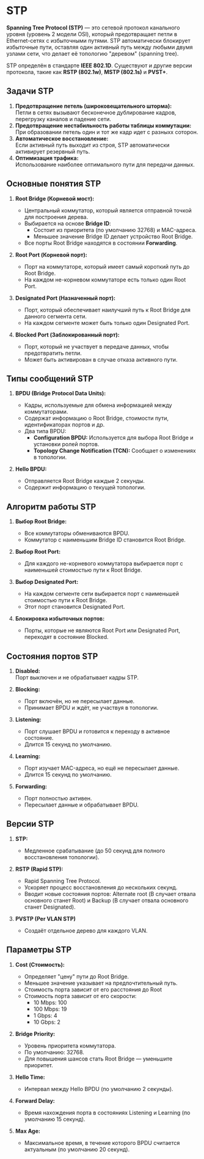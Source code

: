 # STP

**Spanning Tree Protocol (STP)** — это сетевой протокол канального уровня (уровень 2 модели OSI), который предотвращает петли в Ethernet-сетях с избыточными путями. STP автоматически блокирует избыточные пути, оставляя один активный путь между любыми двумя узлами сети, что делает её топологию "деревом" (spanning tree).

STP определён в стандарте **IEEE 802.1D**. Существуют и другие версии протокола, такие как **RSTP (802.1w)**, **MSTP (802.1s)** и **PVST+**.

## Задачи STP
1. **Предотвращение петель (широковещательного шторма):**  
   Петли в сетях вызывают бесконечное дублирование кадров, перегрузку каналов и падение сети.
2. **Предотвращение нестабильность работы таблицы коммутации:**
    При образовании петель один и тот же кадр идет с разныхх соторон.
3. **Автоматическое восстановление:**  
   Если активный путь выходит из строя, STP автоматически активирует резервный путь.
4. **Оптимизация трафика:**  
   Использование наиболее оптимального пути для передачи данных.

## Основные понятия STP

1. **Root Bridge (Корневой мост):**  
   - Центральный коммутатор, который является отправной точкой для построения дерева.  
   - Выбирается на основе **Bridge ID**:  
     - Состоит из приоритета (по умолчанию 32768) и MAC-адреса.  
     - Меньшее значение Bridge ID делает устройство Root Bridge.  
   - Все порты Root Bridge находятся в состоянии **Forwarding**.

2. **Root Port (Корневой порт):**  
   - Порт на коммутаторе, который имеет самый короткий путь до Root Bridge.  
   - На каждом не-корневом коммутаторе есть только один Root Port.

3. **Designated Port (Назначенный порт):**  
   - Порт, который обеспечивает наилучший путь к Root Bridge для данного сегмента сети.  
   - На каждом сегменте может быть только один Designated Port.

4. **Blocked Port (Заблокированный порт):**  
   - Порт, который не участвует в передаче данных, чтобы предотвратить петли.  
   - Может быть активирован в случае отказа активного пути.

## Типы сообщений STP

1. **BPDU (Bridge Protocol Data Units):**  
   - Кадры, используемые для обмена информацией между коммутаторами.  
   - Содержат информацию о Root Bridge, стоимости пути, идентификаторах портов и др.
   - Два типа BPDU:  
     - **Configuration BPDU:** Используется для выбора Root Bridge и установки ролей портов.  
     - **Topology Change Notification (TCN):** Сообщает о изменениях в топологии.

2. **Hello BPDU:**  
   - Отправляется Root Bridge каждые 2 секунды.  
   - Содержит информацию о текущей топологии.

## Алгоритм работы STP

1. **Выбор Root Bridge:**  
   - Все коммутаторы обмениваются BPDU.  
   - Коммутатор с наименьшим Bridge ID становится Root Bridge.

2. **Выбор Root Port:**  
   - Для каждого не-корневого коммутатора выбирается порт с наименьшей стоимостью пути к Root Bridge.

3. **Выбор Designated Port:**  
   - На каждом сегменте сети выбирается порт с наименьшей стоимостью пути к Root Bridge.  
   - Этот порт становится Designated Port.

4. **Блокировка избыточных портов:**  
   - Порты, которые не являются Root Port или Designated Port, переходят в состояние Blocked.

## Состояния портов STP

1. **Disabled:**  
   Порт выключен и не обрабатывает кадры STP.

2. **Blocking:**  
   - Порт включён, но не пересылает данные.  
   - Принимает BPDU и ждёт, не участвуя в топологии.

3. **Listening:**  
   - Порт слушает BPDU и готовится к переходу в активное состояние.  
   - Длится 15 секунд по умолчанию.

4. **Learning:**  
   - Порт изучает MAC-адреса, но ещё не пересылает данные.  
   - Длится 15 секунд по умолчанию.

5. **Forwarding:**  
   - Порт полностью активен.  
   - Пересылает данные и обрабатывает BPDU.

## Версии STP

1. **STP:**  
   - Медленное срабатывание (до 50 секунд для полного восстановления топологии).

2. **RSTP (Rapid STP):**  
   - Rapid Spanning Tree Protocol.  
   - Ускоряет процесс восстановления до нескольких секунд.  
   - Вводит новые состояния портов: Alternate root (В случает отвала основного станет Root) и Backup (В случает отвала основного станет Designated).

3. **PVSTP (Per VLAN STP)**  
   - Создаёт отдельное дерево для каждого VLAN.


## Параметры STP

1. **Cost (Стоимость):**  
   - Определяет "цену" пути до Root Bridge.  
   - Меньшее значение указывает на предпочтительный путь.  
   - Стоимость порта зависит от его расстояния до Root  
   - Стоимость порта зависит от его скорости:  
     - 10 Mbps: 100  
     - 100 Mbps: 19  
     - 1 Gbps: 4  
     - 10 Gbps: 2

2. **Bridge Priority:**  
   - Уровень приоритета коммутатора.  
   - По умолчанию: 32768.  
   - Для повышения шансов стать Root Bridge — уменьшите приоритет.

3. **Hello Time:**  
   - Интервал между Hello BPDU (по умолчанию 2 секунды).

4. **Forward Delay:**  
   - Время нахождения порта в состояниях Listening и Learning (по умолчанию 15 секунд).

5. **Max Age:**  
   - Максимальное время, в течение которого BPDU считается актуальным (по умолчанию 20 секунд).